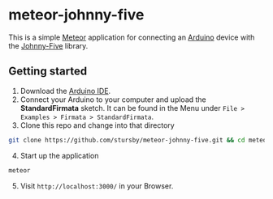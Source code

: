 # meteor-johnny-five

This is a simple [Meteor](https://www.meteor.com/) application for connecting an [Arduino](https://www.arduino.cc/) device with the [Johnny-Five](http://johnny-five.io/) library.

## Getting started

1. Download the [Arduino IDE](https://www.arduino.cc/en/Main/Software).
2. Connect your Arduino to your computer and upload the **StandardFirmata** sketch. It can be found in the Menu under `File > Examples > Firmata > StandardFirmata`.
3. Clone this repo and change into that directory
```bash
git clone https://github.com/stursby/meteor-johnny-five.git && cd meteor-johnny-five
```
4. Start up the application
```bash
meteor
```
5. Visit `http://localhost:3000/` in your Browser.
